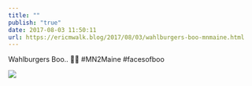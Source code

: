 ```yaml
---
title: ""
publish: "true"
date: 2017-08-03 11:50:11
url: https://ericmwalk.blog/2017/08/03/wahlburgers-boo-mnmaine.html
---
```


Wahlburgers Boo.. 🍔👻  #MN2Maine #facesofboo

![](https://ericmwalk.blog/uploads/2022/c05091167c.jpg)